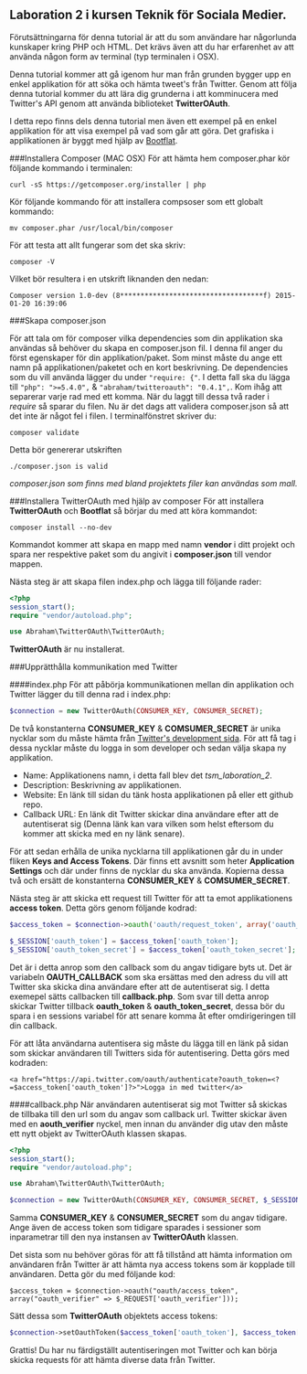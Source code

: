 Laboration 2 i kursen Teknik för Sociala Medier.
------------------------------------------------
Förutsättningarna för denna tutorial är att du som användare har någorlunda kunskaper kring PHP och HTML. Det krävs även att du har erfarenhet av att använda någon form av terminal (typ terminalen i OSX).

Denna tutorial kommer att gå igenom hur man från grunden bygger upp en enkel applikation för att söka och hämta tweet's från Twitter. Genom att följa denna tutorial kommer du att lära dig grunderna i att komminucera med Twitter's API genom att använda biblioteket **TwitterOAuth**.

I detta repo finns dels denna tutorial men även ett exempel på en enkel applikation för att visa exempel på vad som går att göra. Det grafiska i applikationen är byggt med hjälp av [Bootflat](http://bootflat.github.io/).

###Installera Composer (MAC OSX)
För att hämta hem composer.phar kör följande kommando i terminalen:
```
curl -sS https://getcomposer.org/installer | php
```

Kör följande kommando för att installera compsoser som ett globalt kommando:
```
mv composer.phar /usr/local/bin/composer
```

För att testa att allt fungerar som det ska skriv:
```
composer -V
```

Vilket bör resultera i en utskrift liknanden den nedan:
```
Composer version 1.0-dev (8***********************************f) 2015-01-20 16:39:06
```

###Skapa composer.json

För att tala om för composer vilka dependencies som din applikation ska användas så behöver du skapa en composer.json fil. I denna fil anger du först egenskaper för din applikation/paket. Som minst måste du ange ett namn på applikationen/paketet och en kort beskrivning. De dependencies som du vill använda lägger du under ``"require: {"``. I detta fall ska du lägga till ``"php": ">=5.4.0",`` & ``"abraham/twitteroauth": "0.4.1",``. Kom ihåg att separerar varje rad med ett komma. När du laggt till dessa två rader i *require* så sparar du filen. Nu är det dags att validera composer.json så att det inte är något fel i filen. I terminalfönstret skriver du:
```
composer validate
```

Detta bör genererar utskriften 
```
./composer.json is valid
```

*composer.json som finns med bland projektets filer kan användas som mall.*

###Installera TwitterOAuth med hjälp av composer
För att installera **TwitterOAuth** och **Bootflat** så börjar du med att köra kommandot:
```
composer install --no-dev
```
Kommandot kommer att skapa en mapp med namn **vendor** i ditt projekt och spara ner respektive paket som du angivit i **composer.json** till vendor mappen.

Nästa steg är att skapa filen index.php och lägga till följande rader:
```PHP
<?php
session_start();
require "vendor/autoload.php";

use Abraham\TwitterOAuth\TwitterOAuth;
```

**TwitterOAuth** är nu installerat.

###Upprätthålla kommunikation med Twitter

####index.php
För att påbörja kommunikationen mellan din applikation och Twitter lägger du till denna rad i index.php:
```PHP
$connection = new TwitterOAuth(CONSUMER_KEY, CONSUMER_SECRET);
```

De två konstanterna **CONSUMER_KEY** & **COMSUMER_SECRET** är unika nycklar som du måste hämta från [Twitter's development sida](https://apps.twitter.com/). För att få tag i dessa nycklar måste du logga in som developer och sedan välja skapa ny applikation.
*   Name: Applikationens namn, i detta fall blev det *tsm_laboration_2*.
*   Description: Beskrivning av applikationen.
*   Website: En länk till sidan du tänk hosta applikationen på eller ett github repo.
*   Callback URL: En länk dit Twitter skickar dina användare efter att de autentiserat sig (Denna länk kan vara vilken som helst eftersom du kommer att skicka med en ny länk senare).

För att sedan erhålla de unika nycklarna till applikationen går du in under fliken **Keys and Access Tokens**. Där finns ett avsnitt som heter **Application Settings** och där under finns de nycklar du ska använda. Kopierna dessa två och ersätt de konstanterna **CONSUMER_KEY** & **COMSUMER_SECRET**.

Nästa steg är att skicka ett request till Twitter för att ta emot applikationens **access token**. Detta görs genom följande kodrad:
```PHP
$access_token = $connection->oauth('oauth/request_token', array('oauth_callback' => OAUTH_CALLBACK));

$_SESSION['oauth_token'] = $access_token['oauth_token'];
$_SESSION['oauth_token_secret'] = $access_token['oauth_token_secret'];
```

Det är i detta anrop som den callback som du angav tidigare byts ut. Det är variabeln **OAUTH_CALLBACK** som ska ersättas med den adress du vill att Twitter ska skicka dina användare efter att de autentiserat sig. I detta exemepel sätts callbacken till **callback.php**. Som svar till detta anrop skickar Twitter tillback **oauth_token** & **oauth_token_secret**, dessa bör du spara i en sessions variabel för att senare komma åt efter omdirigeringen till din callback.

För att låta användarna autentisera sig måste du lägga till en länk på sidan som skickar användaren till Twitters sida för autentisering. Detta görs med kodraden:
```
<a href="https://api.twitter.com/oauth/authenticate?oauth_token=<?=$access_token['oauth_token']?>">Logga in med twitter</a>
```

####callback.php
När användaren autentiserat sig mot Twitter så skickas de tillbaka till den url som du angav som callback url. Twitter skickar även med en **aouth_verifier** nyckel, men innan du använder dig utav den måste ett nytt objekt av TwitterOAuth klassen skapas.
```PHP
<?php
session_start();
require "vendor/autoload.php";

use Abraham\TwitterOAuth\TwitterOAuth;

$connection = new TwitterOAuth(CONSUMER_KEY, CONSUMER_SECRET, $_SESSION['oauth_token'], $_SESSION['oauth_token_secret']);
```

Samma **CONSUMER_KEY** & **CONSUMER_SECRET** som du angav tidigare. Ange även de access token som tidigare sparades i sessioner som inparametrar till den nya instansen av **TwitterOAuth** klassen.

Det sista som nu behöver göras för att få tillstånd att hämta information om användaren från Twitter är att hämta nya access tokens som är kopplade till användaren. Detta gör du med följande kod:
```
$access_token = $connection->oauth("oauth/access_token", array("oauth_verifier" => $_REQUEST['oauth_verifier']));
```

Sätt dessa som **TwitterOAuth** objektets access tokens:
```PHP
$connection->setOauthToken($access_token['oauth_token'], $access_token['oauth_token_secret']);
```

Grattis! Du har nu färdigställt autentiseringen mot Twitter och kan börja skicka requests för att hämta diverse data från Twitter.

